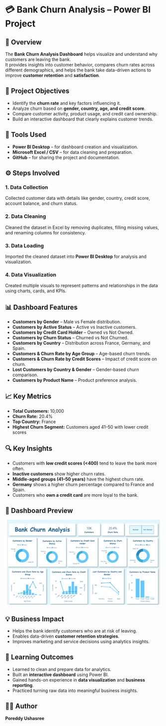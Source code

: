 # 💳 Bank Churn Analysis – Power BI Project  

## 🧠 Overview  
The **Bank Churn Analysis Dashboard** helps visualize and understand why customers are leaving the bank.  
It provides insights into customer behavior, compares churn rates across different demographics, and helps the bank take data-driven actions to improve **customer retention** and **satisfaction**.  

## 🎯 Project Objectives  
- Identify the **churn rate** and key factors influencing it.  
- Analyze churn based on **gender, country, age, and credit score**.  
- Compare customer activity, product usage, and credit card ownership.  
- Build an interactive dashboard that clearly explains customer trends.  



## 🧩 Tools Used  
- **Power BI Desktop** – for dashboard creation and visualization.  
- **Microsoft Excel / CSV** – for data cleaning and preparation.  
- **GitHub** – for sharing the project and documentation.  



## ⚙️ Steps Involved  

### 1. Data Collection  
Collected customer data with details like gender, country, credit score, account balance, and churn status.  

### 2. Data Cleaning  
Cleaned the dataset in Excel by removing duplicates, filling missing values, and renaming columns for consistency.  

### 3. Data Loading  
Imported the cleaned dataset into **Power BI Desktop** for analysis and visualization.  

### 4. Data Visualization  
Created multiple visuals to represent patterns and relationships in the data using charts, cards, and KPIs.  



## 📊 Dashboard Features  
- **Customers by Gender** – Male vs Female distribution.  
- **Customers by Active Status** – Active vs Inactive customers.  
- **Customers by Credit Card Holder** – Owned vs Not Owned.  
- **Customers by Churn Status** – Churned vs Not Churned.  
- **Customers by Country** – Distribution across France, Germany, and Spain.  
- **Customers & Churn Rate by Age Group** – Age-based churn trends.  
- **Customers & Churn Rate by Credit Scores** – Impact of credit score on churn.  
- **Lost Customers by Country & Gender** – Gender-based churn comparison.  
- **Customers by Product Name** – Product preference analysis.  



## 📈 Key Metrics  
- **Total Customers:** 10,000  
- **Churn Rate:** 20.4%  
- **Top Country:** France  
- **Highest Churn Segment:** Customers aged 41–50 with lower credit scores  



## 🔍 Key Insights  
- Customers with **low credit scores (<400)** tend to leave the bank more often.  
- **Inactive customers** show higher churn rates.  
- **Middle-aged groups (41–50 years)** have the highest churn rate.  
- **Germany** shows a higher churn percentage compared to France and Spain.  
- Customers who **own a credit card** are more loyal to the bank.  



## 📸 Dashboard Preview  
![Bank Churn Analysis Dashboard](https://github.com/PoreddyUshasree/Bank-Churn-Analysis-Using-Power-BI/blob/main/BANK%20CHURN%20ANALYSIS-POWER%20BI.png)



## 💡 Business Impact  
- Helps the bank identify customers who are at risk of leaving.  
- Enables data-driven **customer retention strategies**.  
- Improves marketing and service decisions using analytics insights.  



## 🧠 Learning Outcomes  
- Learned to clean and prepare data for analytics.  
- Built an **interactive dashboard** using Power BI.  
- Gained hands-on experience in **data visualization** and **business reporting**.  
- Practiced turning raw data into meaningful business insights.  



## 👩‍💻 Author  
**Poreddy Ushasree**  


